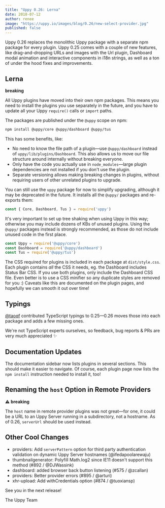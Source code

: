 ```yaml
---
title: "Uppy 0.26: Lerna"
date: 2018-07-12
author: renee
image: "https://uppy.io/images/blog/0.26/new-select-provider.jpg"
published: false
---
```


Uppy 0.26 replaces the monolithic Uppy package with a separate npm package for every plugin.
Uppy 0.25 comes with a couple of new features, like drag-and-dropping URLs and images with the Url plugin, Dashboard modal animation and interactive components in i18n strings, as well as a ton of under the hood fixes and improvements.

<!--more-->

## Lerna

**breaking**

All Uppy plugins have moved into their own npm packages. This means you need to install the plugins you use separately in the future, and you have to update all your Uppy `require()` calls or `import` paths.

The packages are published under the `@uppy` scope on npm:

```bash
npm install @uppy/core @uppy/dashboard @uppy/tus
```

This has some benefits, like:

 - No need to know the file path of a plugin—use `@uppy/dashboard` instead of `uppy/lib/plugins/Dashboard`. This also allows us to move our file structure around internally without breaking everyone.
 - Only have the code you actually use in `node_modules`—large plugin dependencies are not installed if you don't use the plugin.
 - Separate versioning allows making breaking changes in plugins, without requiring users of other unrelated plugins to upgrade.

You can still use the `uppy` package for now to simplify upgrading, although it may be deprecated in the future. It installs all the `@uppy/` packages and re-exports them:

```js
const { Core, Dashboard, Tus } = require('uppy')
```

It's very important to set up tree shaking when using Uppy in this way; otherwise you may include dozens of KBs of unused plugins. Using the `@uppy/` packages instead is strongly recommended, as those do not include unused code in the first place.

```js
const Uppy = require('@uppy/core')
const Dashboard = require('@uppy/dashboard')
const Tus = require('@uppy/tus')
```

The CSS required for plugins is included in each package at `dist/style.css`. Each plugin contains _all_ the CSS it needs, eg. the Dashboard includes Status Bar CSS. If you use both plugins, only include the Dashboard CSS file. Even better is to use a CSS minifier so any duplicate styles are removed for you :) Caveats like this are documented on the plugin pages, and hopefully we can smooth it out over time!

## Typings

[@taoqf](https://github.com/taoqf) contributed TypeScript typings to 0.25—0.26 moves those into each package and adds a few missing ones.

We're not TypeScript experts ourselves, so feedback, bug reports & PRs are very much appreciated :sparkles:

## Documentation Updates

The documentation sidebar now lists plugins in several sections. This should make it easier to navigate. Of course, each plugin page now lists the `npm install` instruction needed to install it, too!

## Renaming the `host` Option in Remote Providers

⚠️ **breaking**

The `host` name in remote provider plugins was not great—for one, it could be a URL to an Uppy Server running in a subdirectory, not a hostname. As of 0.26, `serverUrl` should be used instead.

## Other Cool Changes

- providers: Add `serverPattern` option for third party authentication validation on dynamic Uppy Server hostnames (@ifedapoolarewaju)
- thumbnailgenerator: Polyfill Math.log2 since IE11 doesn't support this method (#892 / @DJWassink)
- dashboard: added browser back button listening (#575 / @zcallan)
- providers: Better provider errors (#895 / @arturi)
- xhr-upload: Add withCredentials option (#874 / @tuoxiansp)

See you in the next release!

The Uppy Team
